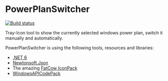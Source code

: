 # PowerPlanSwitcher

[![Build status](https://ci.appveyor.com/api/projects/status/k4umrwnp4grsp164/branch/main?svg=true)](https://ci.appveyor.com/project/SebastianBecker2/powerplanswitcher/branch/main)

Tray-Icon tool to show the currently selected windows power plan, switch it manually and automatically.

PowerPlanSwitcher is using the following tools, resources and libraries:

- [.NET 6](https://docs.microsoft.com/en-us/dotnet/core/whats-new/dotnet-6)
- [Newtonsoft.Json](https://www.newtonsoft.com/json)
- The amazing [FatCow IconPack](https://www.fatcow.com/free-icons)
- [WindowsAPICodePack](https://github.com/contre/Windows-API-Code-Pack-1.1)
